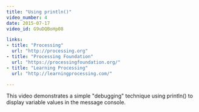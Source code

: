 ```yaml
---
title: "Using println()"
video_number: 4
date: 2015-07-17
video_id: G9uDQBoHp08

links: 
- title: "Processing"
  url: "http://processing.org"
- title: "Processing Foundation"
  url: "https://processingfoundation.org/"
- title: "Learning Processing"
  url: "http://learningprocessing.com/"

---
```


This video demonstrates a simple "debugging" technique using println() to display variable values in the message console.
